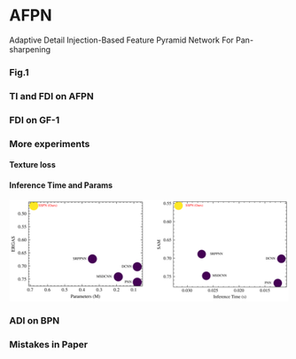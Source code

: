 # AFPN
Adaptive Detail Injection-Based Feature Pyramid Network For Pan-sharpening



### Fig.1 

### TI and FDI on AFPN

### FDI on GF-1

### More experiments

#### Texture loss

#### Inference Time and Params

![image](https://github.com/yisun98/AFPN/blob/main/experiments/fig-time-params.png) 

### ADI on BPN

### Mistakes in Paper
